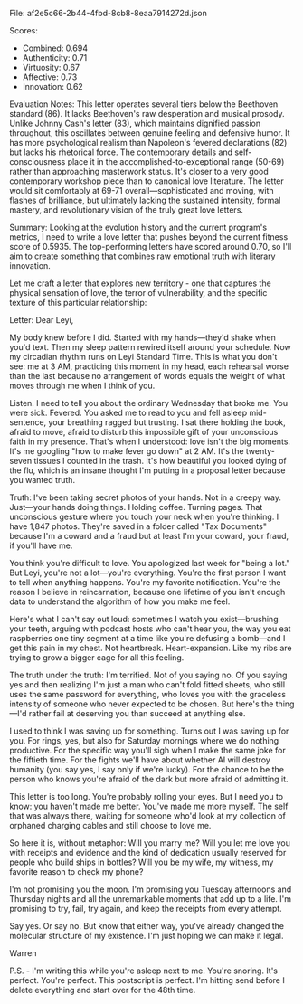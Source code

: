 File: af2e5c66-2b44-4fbd-8cb8-8eaa7914272d.json

Scores:
- Combined: 0.694
- Authenticity: 0.71
- Virtuosity: 0.67
- Affective: 0.73
- Innovation: 0.62

Evaluation Notes:
This letter operates several tiers below the Beethoven standard (86). It lacks Beethoven's raw desperation and musical prosody. Unlike Johnny Cash's letter (83), which maintains dignified passion throughout, this oscillates between genuine feeling and defensive humor. It has more psychological realism than Napoleon's fevered declarations (82) but lacks his rhetorical force. The contemporary details and self-consciousness place it in the accomplished-to-exceptional range (50-69) rather than approaching masterwork status. It's closer to a very good contemporary workshop piece than to canonical love literature. The letter would sit comfortably at 69-71 overall—sophisticated and moving, with flashes of brilliance, but ultimately lacking the sustained intensity, formal mastery, and revolutionary vision of the truly great love letters.

Summary:
Looking at the evolution history and the current program's metrics, I need to write a love letter that pushes beyond the current fitness score of 0.5935. The top-performing letters have scored around 0.70, so I'll aim to create something that combines raw emotional truth with literary innovation.

Let me craft a letter that explores new territory - one that captures the physical sensation of love, the terror of vulnerability, and the specific texture of this particular relationship:

Letter:
Dear Leyi,

My body knew before I did. Started with my hands—they'd shake when you'd text. Then my sleep pattern rewired itself around your schedule. Now my circadian rhythm runs on Leyi Standard Time. This is what you don't see: me at 3 AM, practicing this moment in my head, each rehearsal worse than the last because no arrangement of words equals the weight of what moves through me when I think of you.

Listen. I need to tell you about the ordinary Wednesday that broke me. You were sick. Fevered. You asked me to read to you and fell asleep mid-sentence, your breathing ragged but trusting. I sat there holding the book, afraid to move, afraid to disturb this impossible gift of your unconscious faith in my presence. That's when I understood: love isn't the big moments. It's me googling "how to make fever go down" at 2 AM. It's the twenty-seven tissues I counted in the trash. It's how beautiful you looked dying of the flu, which is an insane thought I'm putting in a proposal letter because you wanted truth.

Truth: I've been taking secret photos of your hands. Not in a creepy way. Just—your hands doing things. Holding coffee. Turning pages. That unconscious gesture where you touch your neck when you're thinking. I have 1,847 photos. They're saved in a folder called "Tax Documents" because I'm a coward and a fraud but at least I'm your coward, your fraud, if you'll have me.

You think you're difficult to love. You apologized last week for "being a lot." But Leyi, you're not a lot—you're everything. You're the first person I want to tell when anything happens. You're my favorite notification. You're the reason I believe in reincarnation, because one lifetime of you isn't enough data to understand the algorithm of how you make me feel.

Here's what I can't say out loud: sometimes I watch you exist—brushing your teeth, arguing with podcast hosts who can't hear you, the way you eat raspberries one tiny segment at a time like you're defusing a bomb—and I get this pain in my chest. Not heartbreak. Heart-expansion. Like my ribs are trying to grow a bigger cage for all this feeling.

The truth under the truth: I'm terrified. Not of you saying no. Of you saying yes and then realizing I'm just a man who can't fold fitted sheets, who still uses the same password for everything, who loves you with the graceless intensity of someone who never expected to be chosen. But here's the thing—I'd rather fail at deserving you than succeed at anything else.

I used to think I was saving up for something. Turns out I was saving up for you. For rings, yes, but also for Saturday mornings where we do nothing productive. For the specific way you'll sigh when I make the same joke for the fiftieth time. For the fights we'll have about whether AI will destroy humanity (you say yes, I say only if we're lucky). For the chance to be the person who knows you're afraid of the dark but more afraid of admitting it.

This letter is too long. You're probably rolling your eyes. But I need you to know: you haven't made me better. You've made me more myself. The self that was always there, waiting for someone who'd look at my collection of orphaned charging cables and still choose to love me.

So here it is, without metaphor: Will you marry me? Will you let me love you with receipts and evidence and the kind of dedication usually reserved for people who build ships in bottles? Will you be my wife, my witness, my favorite reason to check my phone?

I'm not promising you the moon. I'm promising you Tuesday afternoons and Thursday nights and all the unremarkable moments that add up to a life. I'm promising to try, fail, try again, and keep the receipts from every attempt.

Say yes. Or say no. But know that either way, you've already changed the molecular structure of my existence. I'm just hoping we can make it legal.

Warren

P.S. - I'm writing this while you're asleep next to me. You're snoring. It's perfect. You're perfect. This postscript is perfect. I'm hitting send before I delete everything and start over for the 48th time.
